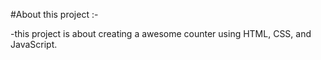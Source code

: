 #About this project :-

-this project is about creating a awesome counter using HTML, CSS, and JavaScript.

